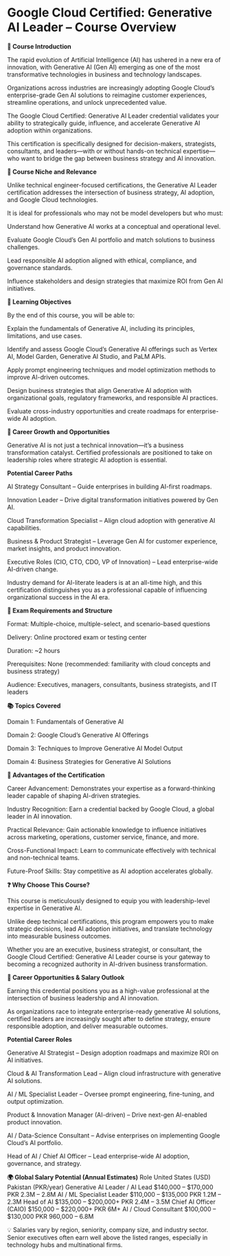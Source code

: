 # Google Cloud Certified: Generative AI Leader – Course Overview #

**📘 Course Introduction**

The rapid evolution of Artificial Intelligence (AI) has ushered in a new era of innovation, with Generative AI (Gen AI) emerging as one of the most transformative technologies in business and technology landscapes.

Organizations across industries are increasingly adopting Google Cloud’s enterprise-grade Gen AI solutions to reimagine customer experiences, streamline operations, and unlock unprecedented value.

The Google Cloud Certified: Generative AI Leader credential validates your ability to strategically guide, influence, and accelerate Generative AI adoption within organizations.

This certification is specifically designed for decision-makers, strategists, consultants, and leaders—with or without hands-on technical expertise—who want to bridge the gap between business strategy and AI innovation.

**🎯 Course Niche and Relevance**

Unlike technical engineer-focused certifications, the Generative AI Leader certification addresses the intersection of business strategy, AI adoption, and Google Cloud technologies.

It is ideal for professionals who may not be model developers but who must:

Understand how Generative AI works at a conceptual and operational level.

Evaluate Google Cloud’s Gen AI portfolio and match solutions to business challenges.

Lead responsible AI adoption aligned with ethical, compliance, and governance standards.

Influence stakeholders and design strategies that maximize ROI from Gen AI initiatives.

**📌 Learning Objectives**

By the end of this course, you will be able to:

Explain the fundamentals of Generative AI, including its principles, limitations, and use cases.

Identify and assess Google Cloud’s Generative AI offerings such as Vertex AI, Model Garden, Generative AI Studio, and PaLM APIs.

Apply prompt engineering techniques and model optimization methods to improve AI-driven outcomes.

Design business strategies that align Generative AI adoption with organizational goals, regulatory frameworks, and responsible AI practices.

Evaluate cross-industry opportunities and create roadmaps for enterprise-wide AI adoption.

**🚀 Career Growth and Opportunities**

Generative AI is not just a technical innovation—it’s a business transformation catalyst. Certified professionals are positioned to take on leadership roles where strategic AI adoption is essential.

**Potential Career Paths**

AI Strategy Consultant – Guide enterprises in building AI-first roadmaps.

Innovation Leader – Drive digital transformation initiatives powered by Gen AI.

Cloud Transformation Specialist – Align cloud adoption with generative AI capabilities.

Business & Product Strategist – Leverage Gen AI for customer experience, market insights, and product innovation.

Executive Roles (CIO, CTO, CDO, VP of Innovation) – Lead enterprise-wide AI-driven change.

Industry demand for AI-literate leaders is at an all-time high, and this certification distinguishes you as a professional capable of influencing organizational success in the AI era.

**📝 Exam Requirements and Structure**

Format: Multiple-choice, multiple-select, and scenario-based questions

Delivery: Online proctored exam or testing center

Duration: ~2 hours

Prerequisites: None (recommended: familiarity with cloud concepts and business strategy)

Audience: Executives, managers, consultants, business strategists, and IT leaders

**📚 Topics Covered**

Domain 1: Fundamentals of Generative AI

Domain 2: Google Cloud’s Generative AI Offerings

Domain 3: Techniques to Improve Generative AI Model Output

Domain 4: Business Strategies for Generative AI Solutions


**🌟 Advantages of the Certification**

Career Advancement: Demonstrates your expertise as a forward-thinking leader capable of shaping AI-driven strategies.

Industry Recognition: Earn a credential backed by Google Cloud, a global leader in AI innovation.

Practical Relevance: Gain actionable knowledge to influence initiatives across marketing, operations, customer service, finance, and more.

Cross-Functional Impact: Learn to communicate effectively with technical and non-technical teams.

Future-Proof Skills: Stay competitive as AI adoption accelerates globally.

**❓ Why Choose This Course?**

This course is meticulously designed to equip you with leadership-level expertise in Generative AI.

Unlike deep technical certifications, this program empowers you to make strategic decisions, lead AI adoption initiatives, and translate technology into measurable business outcomes.

Whether you are an executive, business strategist, or consultant, the Google Cloud Certified: Generative AI Leader course is your gateway to becoming a recognized authority in AI-driven business transformation.

**💼 Career Opportunities & Salary Outlook**

Earning this credential positions you as a high-value professional at the intersection of business leadership and AI innovation.

As organizations race to integrate enterprise-ready generative AI solutions, certified leaders are increasingly sought after to define strategy, ensure responsible adoption, and deliver measurable outcomes.

**Potential Career Roles**

Generative AI Strategist – Design adoption roadmaps and maximize ROI on AI initiatives.

Cloud & AI Transformation Lead – Align cloud infrastructure with generative AI solutions.

AI / ML Specialist Leader – Oversee prompt engineering, fine-tuning, and output optimization.

Product & Innovation Manager (AI-driven) – Drive next-gen AI-enabled product innovation.

AI / Data-Science Consultant – Advise enterprises on implementing Google Cloud’s AI portfolio.

Head of AI / Chief AI Officer – Lead enterprise-wide AI adoption, governance, and strategy.

**🌍 Global Salary Potential (Annual Estimates)**
Role	United States (USD)	Pakistan (PKR/year)
Generative AI Leader / AI Lead	$140,000 – $170,000	PKR 2.3M – 2.8M
AI / ML Specialist Leader	$110,000 – $135,000	PKR 1.2M – 2.3M
Head of AI	$135,000 – $200,000+	PKR 2.4M – 3.5M
Chief AI Officer (CAIO)	$150,000 – $220,000+	PKR 6M+
AI / Cloud Consultant	$100,000 – $130,000	PKR 960,000 – 6.8M

💡 Salaries vary by region, seniority, company size, and industry sector. Senior executives often earn well above the listed ranges, especially in technology hubs and multinational firms.
